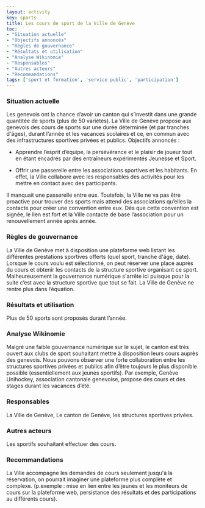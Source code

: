 ```yaml
---
layout: activity
key: sports
title: Les cours de sport de la Ville de Genève
toc:
- "Situation actuelle"
- "Objectifs annoncés"
- "Règles de gouvernance"
- "Résultats et utilisation"
- "Analyse Wikinomie"
- "Responsables"
- "Autres acteurs"
- "Recommandations"
tags: ['sport et formation', 'service public', 'participation']
---
```


### Situation actuelle

Les genevois ont la chance d’avoir un canton qui s’investit dans une grande quantitée de sports (plus de 50 variétés). La Ville de Genève propose aux genevois des cours de sports sur une durée déterminée (et par tranches d'âges), durant l’année et les vacances scolaires et ce, en commun avec des infrastructures sportives privées et publics. Objectifs annoncés :

- Apprendre l’esprit d’équipe, la persévérance et le plaisir de joueur tout en étant encadrés par des entraîneurs expérimentés Jeunesse et Sport.

- Offrir une passerelle entre les associations sportives et les habitants. En effet, la Ville collabore avec les responsables des activités pour les mettre en contact avec des participants. 

Il manquait une passerelle entre eux. Toutefois, la Ville ne va pas être proactive pour trouver des sports mais attend des associations qu’elles la contacte pour créer une convention entre eux. Dès que cette convention est signée, le lien est fort et la Ville contacte de base l’association pour un renouvellement année après année.

### Règles de gouvernance

La Ville de Genève met à disposition une plateforme web listant les différentes prestations sportives offerts (quel sport, tranche d'âge, date). Lorsque le cours voulu est sélectionné, on peut réserver une place auprès du cours et obtenir les contacts de la structure sportive organisant ce sport. Malheureusement la gouvernance numérique s'arrête ici puisque pour la suite c’est avec la structure sportive que tout se fait. La Ville de Genève ne rentre plus dans l’équation.

### Résultats et utilisation

Plus de 50 sports sont proposés durant l’année.

### Analyse Wikinomie

Malgré une faible gouvernance numérique sur le sujet, le canton est très ouvert aux clubs de sport souhaitant mettre à disposition leurs cours auprès des genevois. Nous pouvons observer une forte collaboration entre les structures sportives privées et publics afin d’être toujours le plus disponible possible (essentiellement aux jeunes sportifs). Par exemple, Genève Unihockey, association cantonale genevoise, propose des cours et des stages durant les vacances d’été.

### Responsables

La Ville de Genève, Le canton de Genève, les structures sportives privées.

### Autres acteurs

Les sportifs souhaitant effectuer des cours.

### Recommandations

La Ville accompagne les demandes de cours seulement jusqu'à la réservation, on pourrait imaginer une plateforme plus complète et complexe. (p.exemple : mise en lien entre les jeunes et les moniteurs de cours sur la plateforme web, persistance des résultats et des participations au différents cours).